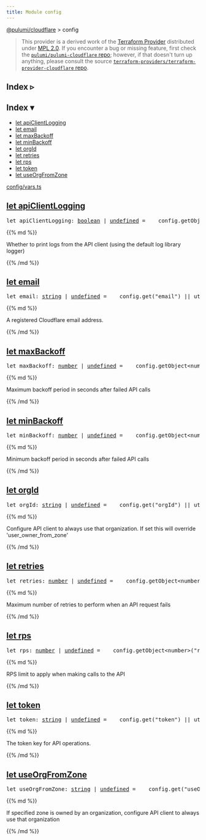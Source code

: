 ```yaml
---
title: Module config
---
```


<!-- WARNING: this page was generated by a tool. Do not edit it by hand. -->
<!-- To change it, please see https://github.com/pulumi/docs/tree/master/tools/tscdocgen. -->

<a href="../">@pulumi/cloudflare</a> &gt; config

> This provider is a derived work of the [Terraform Provider](https://github.com/terraform-providers/terraform-provider-cloudflare)
> distributed under [MPL 2.0](https://www.mozilla.org/en-US/MPL/2.0/). If you encounter a bug or missing feature,
> first check the [`pulumi/pulumi-cloudflare` repo](https://github.com/pulumi/pulumi-cloudflare/issues); however, if that doesn't turn up anything,
> please consult the source [`terraform-providers/terraform-provider-cloudflare` repo](https://github.com/terraform-providers/terraform-provider-cloudflare/issues).



<div class="toggleVisible">
<div class="collapsed">
<h2 class="pdoc-module-header toggleButton" title="Click to show Index">Index ▹</h2>
</div>
<div class="expanded">
<h2 class="pdoc-module-header toggleButton" title="Click to hide Index">Index ▾</h2>
<div class="pdoc-module-contents">
<ul>
<li><a href="#apiClientLogging">let apiClientLogging</a></li>
<li><a href="#email">let email</a></li>
<li><a href="#maxBackoff">let maxBackoff</a></li>
<li><a href="#minBackoff">let minBackoff</a></li>
<li><a href="#orgId">let orgId</a></li>
<li><a href="#retries">let retries</a></li>
<li><a href="#rps">let rps</a></li>
<li><a href="#token">let token</a></li>
<li><a href="#useOrgFromZone">let useOrgFromZone</a></li>
</ul>

<a href="https://github.com/pulumi/pulumi-cloudflare/blob/a5d74c078dd6c5ead1cec09ae9a6d81cf0a20340/sdk/nodejs/config/vars.ts">config/vars.ts</a> 
</div>
</div>
</div>


<h2 class="pdoc-module-header" id="apiClientLogging">
<a class="pdoc-member-name" href="https://github.com/pulumi/pulumi-cloudflare/blob/a5d74c078dd6c5ead1cec09ae9a6d81cf0a20340/sdk/nodejs/config/vars.ts#L12">let <b>apiClientLogging</b></a>
</h2>
<div class="pdoc-module-contents">
<pre class="highlight"><span class='kd'>let</span> apiClientLogging: <span class='kd'><a href='https://developer.mozilla.org/en-US/docs/Web/JavaScript/Reference/Global_Objects/Boolean'>boolean</a></span> | <span class='kd'><a href='https://developer.mozilla.org/en-US/docs/Web/JavaScript/Reference/Global_Objects/undefined'>undefined</a></span> = <span class='s2'> __config.getObject&lt;boolean&gt;(&#34;apiClientLogging&#34;) || (utilities.getEnvBoolean(&#34;CLOUDFLARE_API_CLIENT_LOGGING&#34;) || false)</span>;</pre>
{{% md %}}

Whether to print logs from the API client (using the default log library logger)

{{% /md %}}
</div>
<h2 class="pdoc-module-header" id="email">
<a class="pdoc-member-name" href="https://github.com/pulumi/pulumi-cloudflare/blob/a5d74c078dd6c5ead1cec09ae9a6d81cf0a20340/sdk/nodejs/config/vars.ts#L16">let <b>email</b></a>
</h2>
<div class="pdoc-module-contents">
<pre class="highlight"><span class='kd'>let</span> email: <span class='kd'><a href='https://developer.mozilla.org/en-US/docs/Web/JavaScript/Reference/Global_Objects/String'>string</a></span> | <span class='kd'><a href='https://developer.mozilla.org/en-US/docs/Web/JavaScript/Reference/Global_Objects/undefined'>undefined</a></span> = <span class='s2'> __config.get(&#34;email&#34;) || utilities.getEnv(&#34;CLOUDFLARE_EMAIL&#34;)</span>;</pre>
{{% md %}}

A registered Cloudflare email address.

{{% /md %}}
</div>
<h2 class="pdoc-module-header" id="maxBackoff">
<a class="pdoc-member-name" href="https://github.com/pulumi/pulumi-cloudflare/blob/a5d74c078dd6c5ead1cec09ae9a6d81cf0a20340/sdk/nodejs/config/vars.ts#L20">let <b>maxBackoff</b></a>
</h2>
<div class="pdoc-module-contents">
<pre class="highlight"><span class='kd'>let</span> maxBackoff: <span class='kd'><a href='https://developer.mozilla.org/en-US/docs/Web/JavaScript/Reference/Global_Objects/Number'>number</a></span> | <span class='kd'><a href='https://developer.mozilla.org/en-US/docs/Web/JavaScript/Reference/Global_Objects/undefined'>undefined</a></span> = <span class='s2'> __config.getObject&lt;number&gt;(&#34;maxBackoff&#34;) || (utilities.getEnvNumber(&#34;CLOUDFLARE_MAX_BACKOFF&#34;) || 30)</span>;</pre>
{{% md %}}

Maximum backoff period in seconds after failed API calls

{{% /md %}}
</div>
<h2 class="pdoc-module-header" id="minBackoff">
<a class="pdoc-member-name" href="https://github.com/pulumi/pulumi-cloudflare/blob/a5d74c078dd6c5ead1cec09ae9a6d81cf0a20340/sdk/nodejs/config/vars.ts#L24">let <b>minBackoff</b></a>
</h2>
<div class="pdoc-module-contents">
<pre class="highlight"><span class='kd'>let</span> minBackoff: <span class='kd'><a href='https://developer.mozilla.org/en-US/docs/Web/JavaScript/Reference/Global_Objects/Number'>number</a></span> | <span class='kd'><a href='https://developer.mozilla.org/en-US/docs/Web/JavaScript/Reference/Global_Objects/undefined'>undefined</a></span> = <span class='s2'> __config.getObject&lt;number&gt;(&#34;minBackoff&#34;) || (utilities.getEnvNumber(&#34;CLOUDFLARE_MIN_BACKOFF&#34;) || 1)</span>;</pre>
{{% md %}}

Minimum backoff period in seconds after failed API calls

{{% /md %}}
</div>
<h2 class="pdoc-module-header" id="orgId">
<a class="pdoc-member-name" href="https://github.com/pulumi/pulumi-cloudflare/blob/a5d74c078dd6c5ead1cec09ae9a6d81cf0a20340/sdk/nodejs/config/vars.ts#L28">let <b>orgId</b></a>
</h2>
<div class="pdoc-module-contents">
<pre class="highlight"><span class='kd'>let</span> orgId: <span class='kd'><a href='https://developer.mozilla.org/en-US/docs/Web/JavaScript/Reference/Global_Objects/String'>string</a></span> | <span class='kd'><a href='https://developer.mozilla.org/en-US/docs/Web/JavaScript/Reference/Global_Objects/undefined'>undefined</a></span> = <span class='s2'> __config.get(&#34;orgId&#34;) || utilities.getEnv(&#34;CLOUDFLARE_ORG_ID&#34;)</span>;</pre>
{{% md %}}

Configure API client to always use that organization. If set this will override 'user_owner_from_zone'

{{% /md %}}
</div>
<h2 class="pdoc-module-header" id="retries">
<a class="pdoc-member-name" href="https://github.com/pulumi/pulumi-cloudflare/blob/a5d74c078dd6c5ead1cec09ae9a6d81cf0a20340/sdk/nodejs/config/vars.ts#L32">let <b>retries</b></a>
</h2>
<div class="pdoc-module-contents">
<pre class="highlight"><span class='kd'>let</span> retries: <span class='kd'><a href='https://developer.mozilla.org/en-US/docs/Web/JavaScript/Reference/Global_Objects/Number'>number</a></span> | <span class='kd'><a href='https://developer.mozilla.org/en-US/docs/Web/JavaScript/Reference/Global_Objects/undefined'>undefined</a></span> = <span class='s2'> __config.getObject&lt;number&gt;(&#34;retries&#34;) || (utilities.getEnvNumber(&#34;CLOUDFLARE_RETRIES&#34;) || 3)</span>;</pre>
{{% md %}}

Maximum number of retries to perform when an API request fails

{{% /md %}}
</div>
<h2 class="pdoc-module-header" id="rps">
<a class="pdoc-member-name" href="https://github.com/pulumi/pulumi-cloudflare/blob/a5d74c078dd6c5ead1cec09ae9a6d81cf0a20340/sdk/nodejs/config/vars.ts#L36">let <b>rps</b></a>
</h2>
<div class="pdoc-module-contents">
<pre class="highlight"><span class='kd'>let</span> rps: <span class='kd'><a href='https://developer.mozilla.org/en-US/docs/Web/JavaScript/Reference/Global_Objects/Number'>number</a></span> | <span class='kd'><a href='https://developer.mozilla.org/en-US/docs/Web/JavaScript/Reference/Global_Objects/undefined'>undefined</a></span> = <span class='s2'> __config.getObject&lt;number&gt;(&#34;rps&#34;) || (utilities.getEnvNumber(&#34;CLOUDFLARE_RPS&#34;) || 4)</span>;</pre>
{{% md %}}

RPS limit to apply when making calls to the API

{{% /md %}}
</div>
<h2 class="pdoc-module-header" id="token">
<a class="pdoc-member-name" href="https://github.com/pulumi/pulumi-cloudflare/blob/a5d74c078dd6c5ead1cec09ae9a6d81cf0a20340/sdk/nodejs/config/vars.ts#L40">let <b>token</b></a>
</h2>
<div class="pdoc-module-contents">
<pre class="highlight"><span class='kd'>let</span> token: <span class='kd'><a href='https://developer.mozilla.org/en-US/docs/Web/JavaScript/Reference/Global_Objects/String'>string</a></span> | <span class='kd'><a href='https://developer.mozilla.org/en-US/docs/Web/JavaScript/Reference/Global_Objects/undefined'>undefined</a></span> = <span class='s2'> __config.get(&#34;token&#34;) || utilities.getEnv(&#34;CLOUDFLARE_TOKEN&#34;)</span>;</pre>
{{% md %}}

The token key for API operations.

{{% /md %}}
</div>
<h2 class="pdoc-module-header" id="useOrgFromZone">
<a class="pdoc-member-name" href="https://github.com/pulumi/pulumi-cloudflare/blob/a5d74c078dd6c5ead1cec09ae9a6d81cf0a20340/sdk/nodejs/config/vars.ts#L44">let <b>useOrgFromZone</b></a>
</h2>
<div class="pdoc-module-contents">
<pre class="highlight"><span class='kd'>let</span> useOrgFromZone: <span class='kd'><a href='https://developer.mozilla.org/en-US/docs/Web/JavaScript/Reference/Global_Objects/String'>string</a></span> | <span class='kd'><a href='https://developer.mozilla.org/en-US/docs/Web/JavaScript/Reference/Global_Objects/undefined'>undefined</a></span> = <span class='s2'> __config.get(&#34;useOrgFromZone&#34;) || utilities.getEnv(&#34;CLOUDFLARE_ORG_ZONE&#34;)</span>;</pre>
{{% md %}}

If specified zone is owned by an organization, configure API client to always use that organization

{{% /md %}}
</div>

